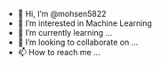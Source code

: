 - 👋 Hi, I’m @mohsen5822
- 👀 I’m interested in Machine Learning
- 🌱 I’m currently learning ...
- 💞️ I’m looking to collaborate on ...
- 📫 How to reach me ...

<!---
mohsen5822/mohsen5822 is a ✨ special ✨ repository because its `README.md` (this file) appears on your GitHub profile.
You can click the Preview link to take a look at your changes.
--->
